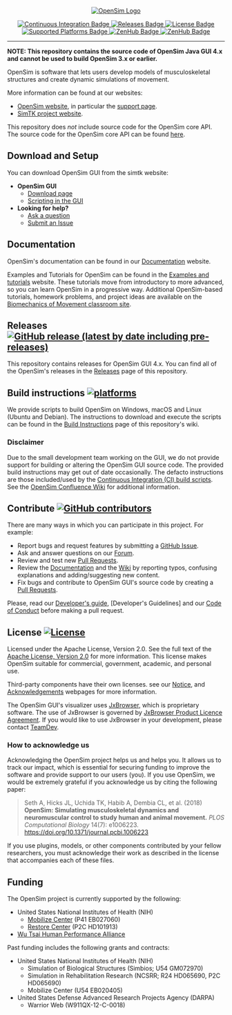 <!-- OpenSim Logo -->
<p align=center>
    <a href="https://opensim.stanford.edu/">
        <img src="https://drive.google.com/uc?id=1urYfucgR4pCM5OeXySMBVc3i5oGfYRAf" alt="OpenSim Logo">
</p>

<!-- Badges -->
<p align=center>
    <a href="https://github.com/opensim-org/opensim-gui/actions">
        <img src="https://github.com/opensim-org/opensim-gui/actions/workflows/continuous-integration.yml/badge.svg" alt="Continuous Integration Badge">
    </a>
    <a href="https://github.com/opensim-org/opensim-gui/releases">
        <img src="https://img.shields.io/github/v/release/opensim-org/opensim-gui?include_prereleases" alt="Releases Badge">
    </a>
    <a href="https://github.com/opensim-org/opensim-gui/blob/master/LICENSE.txt">
        <img src="https://img.shields.io/hexpm/l/apa" alt="License Badge">
    </a>
    <a href="https://github.com/opensim-org/opensim-gui/wiki/Build-Instructions">
        <img src="https://img.shields.io/badge/platform-windows%20%7C%20macos%20%7C%20linux-lightgrey" alt="Supported Platforms Badge">
    </a>
    <a href="https://github.com/opensim-org/opensim-gui/graphs/contributors">
        <img src="https://img.shields.io/github/contributors/opensim-org/opensim-gui" alt="ZenHub Badge">
    </a>
    <a href="https://zenhub.com">
        <img src="https://img.shields.io/badge/Shipping%20faster%20with-ZenHub-blueviolet" alt="ZenHub Badge">
    </a>
</p>

---

**NOTE: This repository contains the source code of OpenSim Java GUI 4.x and cannot be used to build OpenSim 3.x or earlier.**

OpenSim is software that lets users develop models of musculoskeletal structures and create dynamic simulations of movement.

More information can be found at our websites:
* [OpenSim website](http://opensim.stanford.edu), in particular the [support page](http://opensim.stanford.edu/support/index.html).
* [SimTK project website](https://simtk.org/home/opensim).

This repository does *not* include source code for the OpenSim core API. The source code for the OpenSim core API can be found [here](https://github.com/opensim-org/opensim-core).

## Download and Setup

You can download OpenSim GUI from the simtk website:

- **OpenSim GUI**
  - [Download page](https://simtk.org/frs/?group_id=91)
  - [Scripting in the GUI](https://simtk-confluence.stanford.edu/display/OpenSim/Scripting+in+the+GUI)
- **Looking for help?**
  - [Ask a question](https://simtk.org/plugins/phpBB/indexPhpbb.php?group_id=91&pluginname=phpBB)
  - [Submit an Issue](https://github.com/opensim-org/opensim-core/issues)

## Documentation

OpenSim's documentation can be found in our [Documentation](https://simtk-confluence.stanford.edu/display/OpenSim/Documentation) website.

Examples and Tutorials for OpenSim can be found in the [Examples and tutorials](https://simtk-confluence.stanford.edu/display/OpenSim/Examples+and+Tutorials) website. These tutorials move from introductory to more advanced, so you can learn OpenSim in a progressive way. Additional OpenSim-based tutorials, homework problems, and project ideas are available on the [Biomechanics of Movement classroom site](https://simtk-confluence-homeworks.stanford.edu/pages/viewpage.action?pageId=5537857).

## Releases [![GitHub release (latest by date including pre-releases)](https://img.shields.io/github/v/release/opensim-org/opensim-gui?include_prereleases)](https://github.com/opensim-org/opensim-gui/releases)

This repository contains releases for OpenSim GUI 4.x. You can find all of the OpenSim's releases in the [Releases](https://github.com/opensim-org/opensim-gui/releases) page of this repository.

## Build instructions [![platforms](https://img.shields.io/badge/platform-windows%20%7C%20macos%20%7C%20linux-lightgrey)](https://github.com/opensim-org/opensim-gui/wiki/Build-Instructions)

We provide scripts to build OpenSim on Windows, macOS and Linux (Ubuntu and Debian). The instructions to download and execute the scripts can be found in the [Build Instructions](https://github.com/opensim-org/opensim-gui/wiki/Build-Instructions) page of this repository's wiki.

### Disclaimer

Due to the small development team working on the GUI, we do not provide support for building or altering the OpenSim GUI source code. The provided build instructions may get out of date occasionally. The defacto instructions are those included/used by the [Continuous Integration (CI) build scripts](https://github.com/opensim-org/opensim-gui/blob/master/.github/workflows/continuous-integration.yml). See the [OpenSim Confluence Wiki](https://simtk-confluence.stanford.edu/display/OpenSim40/Building+OpenSim+from+Source) for additional information.


## Contribute [![GitHub contributors](https://img.shields.io/github/contributors/opensim-org/opensim-gui)](https://github.com/opensim-org/opensim-gui/graphs/contributors)

There are many ways in which you can participate in this project. For example:

 - Report bugs and request features by submitting a [GitHub Issue](https://github.com/opensim-org/opensim-gui/issues).
 - Ask and answer questions on our [Forum](https://simtk.org/plugins/phpBB/indexPhpbb.php?group_id=91&pluginname=phpBB).
 - Review and test new [Pull Requests](https://github.com/opensim-org/opensim-gui/pulls).
 - Review the [Documentation](https://simtk-confluence.stanford.edu:8443/display/OpenSim/Documentation) and the [Wiki](https://github.com/opensim-org/opensim-gui/wiki) by reporting typos, confusing explanations and adding/suggesting new content.
 - Fix bugs and contribute to OpenSim GUI's source code by creating a [Pull Requests](https://github.com/opensim-org/opensim-gui/pulls).

Please, read our [Developer's guide](https://simtk-confluence.stanford.edu:8443/display/OpenSim/Developer%27s+Guide), [Developer's Guidelines] and our [Code of Conduct](https://github.com/opensim-org/opensim-core/blob/master/CODE_OF_CONDUCT.md) before making a pull request.


## License [![License](https://img.shields.io/hexpm/l/apa)](https://github.com/opensim-org/opensim-gui/blob/master/LICENSE.txt)

Licensed under the Apache License, Version 2.0.  See the full text of the [Apache License, Version 2.0](https://github.com/opensim-org/opensim-gui/blob/master/LICENSE.txt) for more information. This license makes OpenSim suitable for commercial, government, academic, and personal use.

Third-party components have their own licenses. see our [Notice](https://github.com/opensim-org/opensim-gui/blob/master/NOTICE.txt), and [Acknowledgements](https://simtk-confluence.stanford.edu:8443/display/OpenSim/Acknowledgements) webpages for more information.

The OpenSim GUI's visualizer uses [JxBrowser](https://www.teamdev.com/jxbrowser), which is proprietary software. The use of JxBrowser is governed by [JxBrowser Product Licence Agreement](http://www.teamdev.com/jxbrowser-licence-agreement). If you would like to use JxBrowser in your development, please contact [TeamDev](https://www.teamdev.com/contact/).

### How to acknowledge us

Acknowledging the OpenSim project helps us and helps you. It allows us to track our impact, which is essential for securing funding to improve the software and provide support to our users (you). If you use OpenSim, we would be extremely grateful if you acknowledge us by citing the following paper:

> Seth A, Hicks JL, Uchida TK, Habib A, Dembia CL, et al. (2018) **OpenSim: Simulating musculoskeletal dynamics and neuromuscular control to study human and animal movement.** _PLOS Computational Biology_ 14(7): e1006223. https://doi.org/10.1371/journal.pcbi.1006223

If you use plugins, models, or other components contributed by your fellow researchers, you must acknowledge their work as described in the license that accompanies each of these files.


## Funding

The OpenSim project is currently supported by the following:
 - United States National Institutes of Health (NIH)
    - [Mobilize Center](https://mobilize.stanford.edu/) (P41 EB027060)
    - [Restore Center](https://restore.stanford.edu/) (P2C HD101913)
 - [Wu Tsai Human Performance Alliance](https://humanperformancealliance.org/)

Past funding includes the following grants and contracts:

 - United States National Institutes of Health (NIH)
    - Simulation of Biological Structures (Simbios; U54 GM072970)
    - Simulation in Rehabilitation Research (NCSRR; R24 HD065690, P2C HD065690)
    - Mobilize Center (U54 EB020405)
 - United States Defense Advanced Research Projects Agency (DARPA)
    - Warrior Web (W911QX-12-C-0018)
